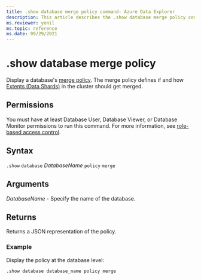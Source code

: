 ```yaml
---
title: .show database merge policy command- Azure Data Explorer
description: This article describes the .show database merge policy command in Azure Data Explorer.
ms.reviewer: yonil
ms.topic: reference
ms.date: 09/29/2021
---
```

# .show database merge policy

Display a database's [merge policy](mergepolicy.md). The merge policy defines if and how [Extents (Data Shards)](../management/extents-overview.md) in the cluster should get merged.

## Permissions

You must have at least Database User, Database Viewer, or Database Monitor permissions to run this command. For more information, see [role-based access control](access-control/role-based-access-control.md).

## Syntax

`.show` `database` *DatabaseName* `policy` `merge` 

## Arguments

*DatabaseName* - Specify the name of the database.

## Returns

Returns a JSON representation of the policy.

### Example

Display the policy at the database level:

```kusto
.show database database_name policy merge 
```
